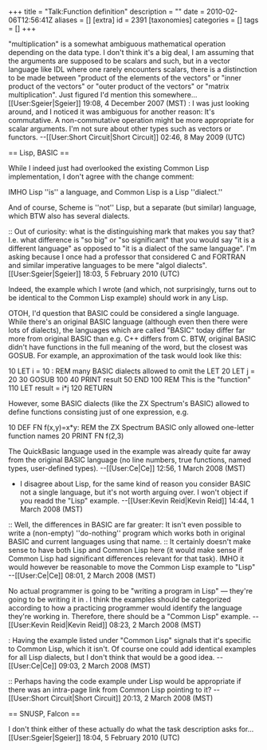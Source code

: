 +++
title = "Talk:Function definition"
description = ""
date = 2010-02-06T12:56:41Z
aliases = []
[extra]
id = 2391
[taxonomies]
categories = []
tags = []
+++

"multiplication" is a somewhat ambiguous mathematical operation depending on the data type. I don't think it's a big deal, I am assuming that the arguments are supposed to be scalars and such, but in a vector language like IDL where one rarely encounters scalars, there is a distinction to be made between "product of the elements of the vectors" or "inner product of the vectors" or "outer product of the vectors" or "matrix multiplication". Just figured I'd mention this somewhere... [[User:Sgeier|Sgeier]] 19:08, 4 December 2007 (MST)
: I was just looking around, and I noticed it was ambiguous for another reason: It's commutative.  A non-commutative operation might be more appropriate for scalar arguments. I'm not sure about other types such as vectors or functors. --[[User:Short Circuit|Short Circuit]] 02:46, 8 May 2009 (UTC)

== Lisp, BASIC ==

While I indeed just had overlooked the existing Common Lisp implementation, I don't agree with the change comment:

IMHO Lisp ''is'' a language, and Common Lisp is a Lisp ''dialect.''

And of course, Scheme is ''not'' Lisp, but a separate (but similar) language, which BTW also has several dialects.

:: Out of curiosity: what is the distinguishing mark that makes you say that? I.e. what difference is "so big" or "so significant" that you would say "it is a different language" as opposed to "it is a dialect of the same language". I'm asking because I once had a professor that considered C and FORTRAN and similar imperative languages to be mere "algol dialects". [[User:Sgeier|Sgeier]] 18:03, 5 February 2010 (UTC)

Indeed, the example which I wrote (and which, not surprisingly, turns out to be identical to the Common Lisp example) should work in any Lisp.

OTOH, I'd question that BASIC could be considered a single language. While there's an original BASIC language (although even then there were lots of dialects), the languages which are called "BASIC" today differ far more from original BASIC than e.g. C++ differs from C. BTW, original BASIC didn't have functions in the full meaning of the word, but the closest was GOSUB. For example, an approximation of the task would look like this:

 10 LET i = 10 : REM many BASIC dialects allowed to omit the LET
 20 LET j = 20
 30 GOSUB 100
 40 PRINT result
 50 END
 100 REM This is the "function"
 110 LET result = i*j
 120 RETURN

However, some BASIC dialects (like the ZX Spectrum's BASIC) allowed to define functions consisting just of one expression, e.g.

 10 DEF FN f(x,y)=x*y: REM the ZX Spectrum BASIC only allowed one-letter function names
 20 PRINT FN f(2,3)

The QuickBasic language used in the example was already quite far away from the original BASIC language (no line numbers, true functions, named types, user-defined types). --[[User:Ce|Ce]] 12:56, 1 March 2008 (MST)

* I disagree about Lisp, for the same kind of reason you consider BASIC not a single language, but it's not worth arguing over. I won't object if you readd the "Lisp" example. --[[User:Kevin Reid|Kevin Reid]] 14:44, 1 March 2008 (MST)

:: Well, the differences in BASIC are far greater: It isn't even possible to write a (non-empty) ''do-nothing'' program which works both in original BASIC and current languages using that name.
:: It certainly doesn't make sense to have both Lisp and Common Lisp here (it would make sense if Common Lisp had significant differences relevant for that task). IMHO it would however be reasonable to move the Common Lisp example to "Lisp" --[[User:Ce|Ce]] 08:01, 2 March 2008 (MST)

No actual programmer is going to be "writing a program in Lisp" — they're going to be writing it in <insert Lisp dialect here>. I think the examples should be categorized according to how a practicing programmer would identify the language they're working in. Therefore, there should be a "Common Lisp" example. --[[User:Kevin Reid|Kevin Reid]] 08:23, 2 March 2008 (MST)

: Having the example listed under "Common Lisp" signals that it's specific to Common Lisp, which it isn't. Of course one could add identical examples for all Lisp dialects, but I don't think that would be a good idea. --[[User:Ce|Ce]] 09:03, 2 March 2008 (MST)

:: Perhaps having the code example under Lisp would be appropriate if there was an intra-page link from Common Lisp pointing to it? --[[User:Short Circuit|Short Circuit]] 20:13, 2 March 2008 (MST)

== SNUSP, Falcon ==

I don't think either of these actually do what the task description asks for...[[User:Sgeier|Sgeier]] 18:04, 5 February 2010 (UTC)
